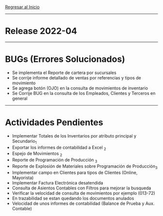 [Regresar al Inicio](../README.md)

---
# Release 2022-04

---
# BUGs (Errores Solucionados)
- Se implementa el Reporte de cartera por sucursales
- Se corrije informe detallado de ventas por referencias y tipos de movimiento
- Se agrega botón (OJO) en la consulta de movimientos de inventario
- Se Corrije BUG en la consulta de los Empleados, Clientes y Terceros en general 

---
# Actividades Pendientes

- Implementar Totales de los Inventarios por atributo principal y Secundario<sub>1</sub>
- Exportar los informes de contabilidad a Excel <sub>2</sub> 
- Espejo de Movimientos <sub>2</sub>
- Reporte de Programación de Producción <sub>3</sub>
- Reporte de Explosión de Materiales sobre Programación de Producción<sub>3</sub>
- Implementar campo en Clientes para tipos de Clientes (Online, Mayorista)
- Implementar Factura Electrónica desatendida
- Consulta de Asientos Contables con Filtros para mejorar la busqueda
- Verificar la velocidad de consulta de movimientos por ejemplo (013-72)
- En trazabilidad se estan quedando los documentos anulados
- Velocidad de unos informes de contabilidad (Balance de Prueba y Aux. Contable)
